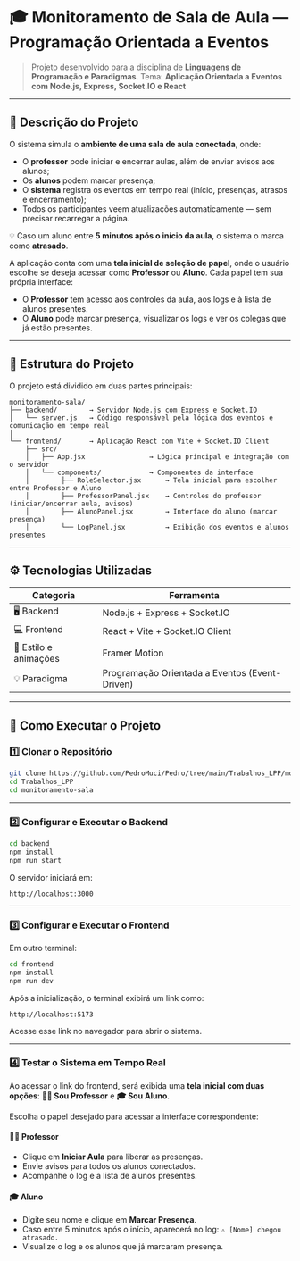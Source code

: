 

# 🎓 Monitoramento de Sala de Aula — Programação Orientada a Eventos

> Projeto desenvolvido para a disciplina de **Linguagens de Programação e Paradigmas**.
> Tema: **Aplicação Orientada a Eventos com Node.js, Express, Socket.IO e React**

---

## 🧠 Descrição do Projeto

O sistema simula o **ambiente de uma sala de aula conectada**, onde:

* O **professor** pode iniciar e encerrar aulas, além de enviar avisos aos alunos;
* Os **alunos** podem marcar presença;
* O **sistema** registra os eventos em tempo real (início, presenças, atrasos e encerramento);
* Todos os participantes veem atualizações automaticamente — sem precisar recarregar a página.

💡 Caso um aluno entre **5 minutos após o início da aula**, o sistema o marca como **atrasado**.

A aplicação conta com uma **tela inicial de seleção de papel**, onde o usuário escolhe se deseja acessar como **Professor** ou **Aluno**.
Cada papel tem sua própria interface:

* O **Professor** tem acesso aos controles da aula, aos logs e à lista de alunos presentes.
* O **Aluno** pode marcar presença, visualizar os logs e ver os colegas que já estão presentes.

---

## 📁 Estrutura do Projeto

O projeto está dividido em duas partes principais:

```
monitoramento-sala/
├── backend/        → Servidor Node.js com Express e Socket.IO
│   └── server.js   → Código responsável pela lógica dos eventos e comunicação em tempo real
│
└── frontend/       → Aplicação React com Vite + Socket.IO Client
    ├── src/
    │   ├── App.jsx                → Lógica principal e integração com o servidor
    │   └── components/            → Componentes da interface
    │        ├── RoleSelector.jsx      → Tela inicial para escolher entre Professor e Aluno
    │        ├── ProfessorPanel.jsx    → Controles do professor (iniciar/encerrar aula, avisos)
    │        ├── AlunoPanel.jsx        → Interface do aluno (marcar presença)
    │        └── LogPanel.jsx          → Exibição dos eventos e alunos presentes
```

---

## ⚙️ Tecnologias Utilizadas

| Categoria             | Ferramenta                                     |
| --------------------- | ---------------------------------------------- |
| 🖥️ Backend           | Node.js + Express + Socket.IO                  |
| 💻 Frontend           | React + Vite + Socket.IO Client                |
| 🎨 Estilo e animações | Framer Motion                                  |
| 💡 Paradigma          | Programação Orientada a Eventos (Event-Driven) |

---

## 🚀 Como Executar o Projeto

### 1️⃣ Clonar o Repositório

```bash
git clone https://github.com/PedroMuci/Pedro/tree/main/Trabalhos_LPP/monitoramento-sala
cd Trabalhos_LPP
cd monitoramento-sala
```

---

### 2️⃣ Configurar e Executar o **Backend**

```bash
cd backend
npm install
npm run start
```

O servidor iniciará em:

```
http://localhost:3000
```

---

### 3️⃣ Configurar e Executar o **Frontend**

Em outro terminal:

```bash
cd frontend
npm install
npm run dev
```

Após a inicialização, o terminal exibirá um link como:

```
http://localhost:5173
```

Acesse esse link no navegador para abrir o sistema.

---

### 4️⃣ Testar o Sistema em Tempo Real

Ao acessar o link do frontend, será exibida uma **tela inicial com duas opções**:
**👨‍🏫 Sou Professor** e **🎓 Sou Aluno**.

Escolha o papel desejado para acessar a interface correspondente:

#### 👨‍🏫 Professor

* Clique em **Iniciar Aula** para liberar as presenças.
* Envie avisos para todos os alunos conectados.
* Acompanhe o log e a lista de alunos presentes.

#### 🎓 Aluno

* Digite seu nome e clique em **Marcar Presença**.
* Caso entre 5 minutos após o início, aparecerá no log:
  `⚠️ [Nome] chegou atrasado.`
* Visualize o log e os alunos que já marcaram presença.


